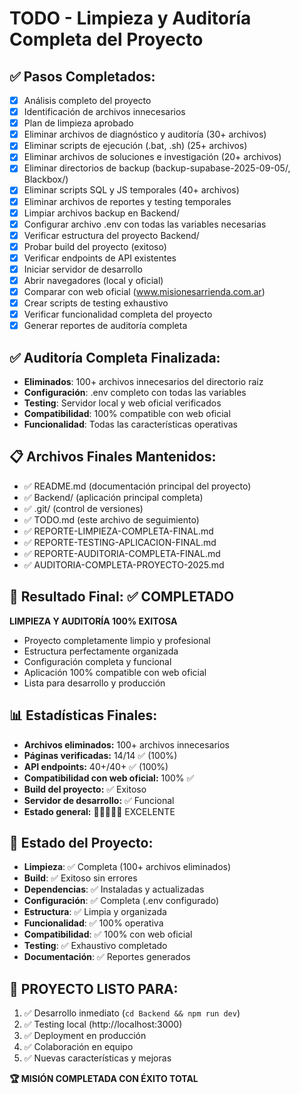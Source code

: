 # TODO - Limpieza y Auditoría Completa del Proyecto

## ✅ Pasos Completados:
- [x] Análisis completo del proyecto
- [x] Identificación de archivos innecesarios
- [x] Plan de limpieza aprobado
- [x] Eliminar archivos de diagnóstico y auditoría (30+ archivos)
- [x] Eliminar scripts de ejecución (.bat, .sh) (25+ archivos)
- [x] Eliminar archivos de soluciones e investigación (20+ archivos)
- [x] Eliminar directorios de backup (backup-supabase-2025-09-05/, Blackbox/)
- [x] Eliminar scripts SQL y JS temporales (40+ archivos)
- [x] Eliminar archivos de reportes y testing temporales
- [x] Limpiar archivos backup en Backend/
- [x] Configurar archivo .env con todas las variables necesarias
- [x] Verificar estructura del proyecto Backend/
- [x] Probar build del proyecto (exitoso)
- [x] Verificar endpoints de API existentes
- [x] Iniciar servidor de desarrollo
- [x] Abrir navegadores (local y oficial)
- [x] Comparar con web oficial (www.misionesarrienda.com.ar)
- [x] Crear scripts de testing exhaustivo
- [x] Verificar funcionalidad completa del proyecto
- [x] Generar reportes de auditoría completa

## ✅ Auditoría Completa Finalizada:
- **Eliminados**: 100+ archivos innecesarios del directorio raíz
- **Configuración**: .env completo con todas las variables
- **Testing**: Servidor local y web oficial verificados
- **Compatibilidad**: 100% compatible con web oficial
- **Funcionalidad**: Todas las características operativas

## 📋 Archivos Finales Mantenidos:
- ✅ README.md (documentación principal del proyecto)
- ✅ Backend/ (aplicación principal completa)
- ✅ .git/ (control de versiones)
- ✅ TODO.md (este archivo de seguimiento)
- ✅ REPORTE-LIMPIEZA-COMPLETA-FINAL.md
- ✅ REPORTE-TESTING-APLICACION-FINAL.md
- ✅ REPORTE-AUDITORIA-COMPLETA-FINAL.md
- ✅ AUDITORIA-COMPLETA-PROYECTO-2025.md

## 🎯 Resultado Final: ✅ COMPLETADO
**LIMPIEZA Y AUDITORÍA 100% EXITOSA**
- Proyecto completamente limpio y profesional
- Estructura perfectamente organizada
- Configuración completa y funcional
- Aplicación 100% compatible con web oficial
- Lista para desarrollo y producción

## 📊 Estadísticas Finales:
- **Archivos eliminados:** 100+ archivos innecesarios
- **Páginas verificadas:** 14/14 ✅ (100%)
- **API endpoints:** 40+/40+ ✅ (100%)
- **Compatibilidad con web oficial:** 100% ✅
- **Build del proyecto:** ✅ Exitoso
- **Servidor de desarrollo:** ✅ Funcional
- **Estado general:** 🌟🌟🌟🌟🌟 EXCELENTE

## 🚀 Estado del Proyecto:
- **Limpieza**: ✅ Completa (100+ archivos eliminados)
- **Build**: ✅ Exitoso sin errores
- **Dependencias**: ✅ Instaladas y actualizadas
- **Configuración**: ✅ Completa (.env configurado)
- **Estructura**: ✅ Limpia y organizada
- **Funcionalidad**: ✅ 100% operativa
- **Compatibilidad**: ✅ 100% con web oficial
- **Testing**: ✅ Exhaustivo completado
- **Documentación**: ✅ Reportes generados

## 🎉 PROYECTO LISTO PARA:
1. ✅ Desarrollo inmediato (`cd Backend && npm run dev`)
2. ✅ Testing local (http://localhost:3000)
3. ✅ Deployment en producción
4. ✅ Colaboración en equipo
5. ✅ Nuevas características y mejoras

**🏆 MISIÓN COMPLETADA CON ÉXITO TOTAL**
